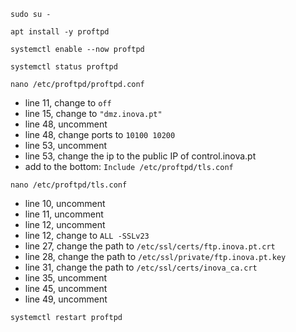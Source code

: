 ```
sudo su -
```
```
apt install -y proftpd
```
```
systemctl enable --now proftpd
```
```
systemctl status proftpd
```
```
nano /etc/proftpd/proftpd.conf
```
* line 11, change to `off`
* line 15, change to `"dmz.inova.pt"`
* line 48, uncomment
* line 48, change ports to `10100 10200`
* line 53, uncomment
* line 53, change the ip to the public IP of control.inova.pt
* add to the bottom: `Include /etc/proftpd/tls.conf`
```
nano /etc/proftpd/tls.conf
```
* line 10, uncomment
* line 11, uncomment
* line 12, uncomment
* line 12, change to `ALL -SSLv23`
* line 27, change the path to `/etc/ssl/certs/ftp.inova.pt.crt`
* line 28, change the path to `/etc/ssl/private/ftp.inova.pt.key`
* line 31, change the path to `/etc/ssl/certs/inova_ca.crt`
* line 35, uncomment
* line 45, uncomment
* line 49, uncomment
```
systemctl restart proftpd
```
